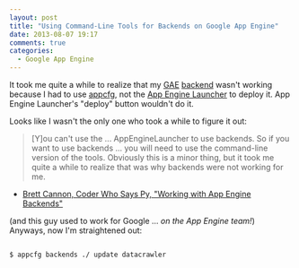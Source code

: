 ```yaml
---
layout: post
title: "Using Command-Line Tools for Backends on Google App Engine"
date: 2013-08-07 19:17
comments: true
categories:
  - Google App Engine
---
```


It took me quite a while to realize that my [GAE](https://cloud.google.com/products/app-engine) [backend](https://developers.google.com/appengine/docs/python/backends/) wasn't working because I had to use [appcfg](https://developers.google.com/appengine/docs/python/gettingstartedpython27/uploading), not the [App Engine Launcher](https://developers.google.com/appengine/downloads) to deploy it. App Engine Launcher's "deploy" button wouldn't do it.

<!-- more -->

Looks like I wasn't the only one who took a while to figure it out:

> [Y]ou can't use the ... AppEngineLauncher to use backends. So if you want to use backends ... you will need to use the command-line version of the tools. Obviously this is a minor thing, but it took me quite a while to realize that was why backends were not working for me.


- [Brett Cannon, Coder Who Says Py, "Working with App Engine Backends"](http://sayspy.blogspot.com/2012/01/working-with-app-engine-backends.html)

(and this guy used to work for Google ... _on the App Engine team!_) Anyways, now I'm straightened out:

```

$ appcfg backends ./ update datacrawler

```
